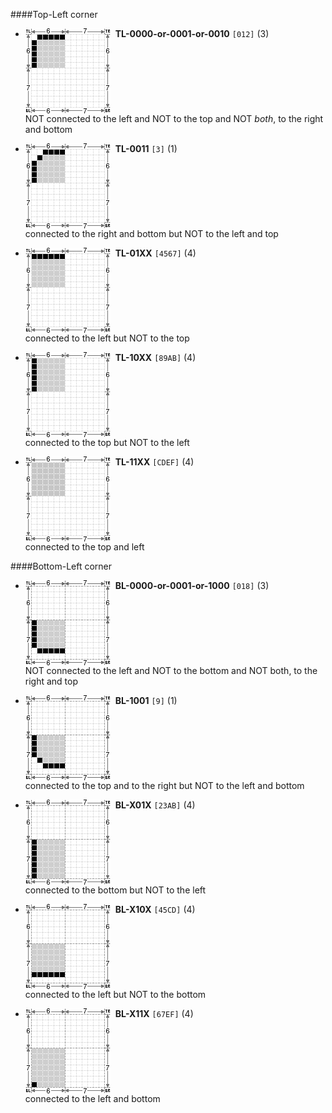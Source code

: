 ####Top-Left corner

* <img align="top" src="TL-0000-or-0001-or-0010.png?raw=true">&nbsp;
  **TL-0000-or-0001-or-0010** `[012]` (3)<br>
  NOT connected to the left and NOT to the top
  and NOT *both*, to the right and bottom

* <img align="top" src="TL-0011.png?raw=true">&nbsp;
  **TL-0011** `[3]` (1)<br>
  connected to the right and bottom
  but NOT to the left and top

* <img align="top" src="TL-01XX.png?raw=true">&nbsp;
  **TL-01XX** `[4567]` (4)<br>
  connected to the left
  but NOT to the top

* <img align="top" src="TL-10XX.png?raw=true">&nbsp;
  **TL-10XX** `[89AB]` (4)<br>
  connected to the top
  but NOT to the left

* <img align="top" src="TL-11XX.png?raw=true">&nbsp;
  **TL-11XX** `[CDEF]` (4)<br>
  connected to the top and left


####Bottom-Left corner

* <img align="top" src="BL-0000-or-0001-or-1000.png?raw=true">&nbsp;
  **BL-0000-or-0001-or-1000** `[018]` (3)<br>
  NOT connected to the left and NOT to the bottom
  and NOT both, to the right and top

* <img align="top" src="BL-1001.png?raw=true">&nbsp;
  **BL-1001** `[9]` (1)<br>
  connected to the top and to the right
  but NOT to the left and bottom

* <img align="top" src="BL-X01X.png?raw=true">&nbsp;
  **BL-X01X** `[23AB]` (4)<br>
  connected to the bottom
  but NOT to the left

* <img align="top" src="BL-X10X.png?raw=true">&nbsp;
  **BL-X10X** `[45CD]` (4)<br>
  connected to the left
  but NOT to the bottom

* <img align="top" src="BL-X11X.png?raw=true">&nbsp;
  **BL-X11X** `[67EF]` (4)<br>
  connected to the left and bottom



